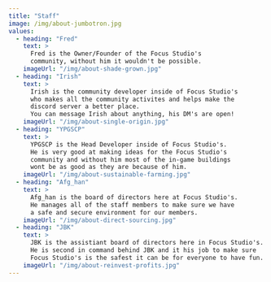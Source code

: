 ```yaml
---
title: "Staff"
image: /img/about-jumbotron.jpg
values:
  - heading: "Fred"
    text: >
      Fred is the Owner/Founder of the Focus Studio's
      community, without him it wouldn't be possible.
    imageUrl: "/img/about-shade-grown.jpg"
  - heading: "Irish"
    text: >
      Irish is the community developer inside of Focus Studio's 
      who makes all the community activites and helps make the 
      discord server a better place.
      You can message Irish about anything, his DM's are open!
    imageUrl: "/img/about-single-origin.jpg"
  - heading: "YPGSCP"
    text: >
      YPGSCP is the Head Developer inside of Focus Studio's.
      He is very good at making ideas for the Focus Studio's
      community and without him most of the in-game buildings
      wont be as good as they are because of him.
    imageUrl: "/img/about-sustainable-farming.jpg"
  - heading: "Afg_han"
    text: >
      Afg_han is the board of directors here at Focus Studio's.
      He manages all of the staff members to make sure we have
      a safe and secure environment for our members.
    imageUrl: "/img/about-direct-sourcing.jpg"
  - heading: "JBK"
    text: >
      JBK is the assistiant board of directors here in Focus Studio's.
      He is second in command behind JBK and it his job to make sure
      Focus Studio's is the safest it can be for everyone to have fun.
    imageUrl: "/img/about-reinvest-profits.jpg"
---
```

